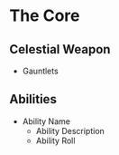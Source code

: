 # The Core

## Celestial Weapon
- Gauntlets

## Abilities
- Ability Name
    - Ability Description
    - Ability Roll